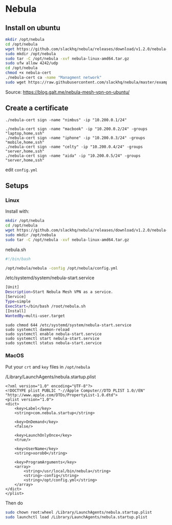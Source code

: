 # Nebula

## Install on ubuntu
```sh
mkdir /opt/nebula
cd /opt/nebula
wget https://github.com/slackhq/nebula/releases/download/v1.2.0/nebula-linux-amd64.tar.gz
sudo mkdir /opt/nebula
sudo tar -C /opt/nebula -xvf nebula-linux-amd64.tar.gz
sudo ufw allow 4242/udp
cd /opt/nebula
chmod +x nebula-cert
./nebula-cert ca -name "Managment network"
sudo wget https://raw.githubusercontent.com/slackhq/nebula/master/examples/config.yml
```

Source:
https://blog.galt.me/nebula-mesh-vpn-on-ubuntu/

## Create a certificate

```
./nebula-cert sign -name "nimbus" -ip "10.200.0.1/24"

./nebula-cert sign -name "macbook" -ip "10.200.0.2/24" -groups "laptop,home,ssh"
./nebula-cert sign -name "iphone" -ip "10.200.0.3/24" -groups "mobile,home,ssh"
./nebula-cert sign -name "celty" -ip "10.200.0.4/24" -groups "server,home,ssh"
./nebula-cert sign -name "aida" -ip "10.200.0.5/24" -groups "server,home,ssh"
```

edit `config.yml`

## Setups
### Linux
Install with:
```bash
mkdir /opt/nebula
cd /opt/nebula
wget https://github.com/slackhq/nebula/releases/download/v1.2.0/nebula-linux-amd64.tar.gz
sudo mkdir /opt/nebula
sudo tar -C /opt/nebula -xvf nebula-linux-amd64.tar.gz
```
nebula.sh
```bash
#!/bin/bash

/opt/nebula/nebula -config /opt/nebula/config.yml
```
/etc/systemd/system/nebula-start.service
```bash
[Unit]  
Description=Start Nebula Mesh VPN as a service.  
[Service]  
Type=simple  
ExecStart=/bin/bash /root/nebula.sh  
[Install]  
WantedBy=multi-user.target
```

```
sudo chmod 644 /etc/systemd/system/nebula-start.service
sudo systemctl daemon-reload
sudo systemctl enable nebula-start.service
sudo systemctl start nebula-start.service
sudo systemctl status nebula-start.service
```
### MacOS
Put your `crt` and `key` files in `/opt/nebula`

/Library/LaunchAgents/nebula.startup.plist
```plist
<?xml version="1.0" encoding="UTF-8"?>
<!DOCTYPE plist PUBLIC "-//Apple Computer//DTD PLIST 1.0//EN" "http://www.apple.com/DTDs/PropertyList-1.0.dtd">
<plist version="1.0">
<dict>
    <key>Label</key>
    <string>com.nebula.startup</string>

    <key>OnDemand</key>
    <false/>

    <key>LaunchOnlyOnce</key>
    <true/>

    <key>UserName</key>
    <string>xorob0</string>

    <key>ProgramArguments</key>
    <array>
        <string>/usr/local/bin/nebula</string>
        <string>-config</string>
        <string>/opt/config.yml</string>
    </array>
</dict>
</plist>
```
Then do
```bash
sudo chown root:wheel /Library/LaunchAgents/nebula.startup.plist
sudo launchctl load /Library/LaunchAgents/nebula.startup.plist
```